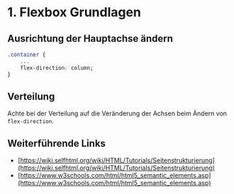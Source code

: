 # 1. Flexbox Grundlagen

## Ausrichtung der Hauptachse ändern

```css
.container {
    ...
    flex-direction: column;
}
```

## Verteilung
Achte bei der Verteilung auf die Veränderung der Achsen beim Ändern von `flex-direction`.

## Weiterführende Links

- [https://wiki.selfhtml.org/wiki/HTML/Tutorials/Seitenstrukturierung](https://wiki.selfhtml.org/wiki/HTML/Tutorials/Seitenstrukturierung)
- [https://www.w3schools.com/html/html5_semantic_elements.asp](https://www.w3schools.com/html/html5_semantic_elements.asp)
